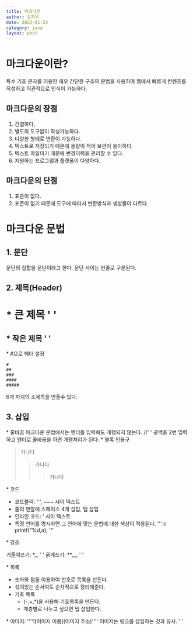 ```yaml
---
title: 마크다운
author: 강지우
date: 2022-01-23
category: java
layout: post
---
```


# 마크다운이란?

특수 기호 문자를 이용한 매우 간단한 구조의 문법을 사용하여 웹에서 빠르게 컨텐츠를 작성하고 직관적으로 인식이 가능하다.

## 마크다운의 장점
1. 간결하다.
2. 별도의 도구없이 작성가능하다.
3. 다양한 형태로 변환이 가능하다.
4. 텍스트로 저장되기 때문에 용량이 적어 보관이 용이하다.
5. 텍스트 파일이기 때문에 변경이력을 관리할 수 있다.
6. 지원하는 프로그램과 플랫폼이 다양하다.

## 마크다운의 단점
1. 표준이 없다.
2. 표준이 없기 때문에 도구에 따라서 변환방식과 생성물이 다르다.

# 마크다운 문법

## 1. 문단 
  문단의 집합을 문단이라고 한다.
  문단 사이는 빈줄로 구분된다.

## 2. 제목(Header)

\* 큰 제목 '  '
  ======

\* 작은 제목 '  '
  -----------

\* #으로 헤더 설정

    #
    ##
    ###
    ####
    #####    
  6개 까지의 소제목을 만들수 있다.

## 3. 삽입
\* 줄바꿈
 마크다운 문법에서는 엔터를 입력해도 개행되지 않는다. //'  '
 공백을 2번 입력하고 엔터로 줄바꿈을 하면 개행처리가 된다. 
\* 블록 인용구

 > 가나다
 >> 가나다
 >>> 가나다
        
\* 코드
    
 - 코드블럭: ''', \~\~~ 사이 텍스트
 - 줄의 맨앞에 스페이스 4개 삽입, 탭 삽입
 - 인라인 코드: \' 사이 텍스트
 - 특정 언어를 명시하면 그 언어에 맞는 문법에 대한 색상이 적용된다.
    ''' c
    printf("%d,a);
    '''
    
\* 강조

기울여쓰기: \*,\_ '  '
굵게쓰기: \*\*,\_\_ '  '

\* 목록

- 숫자와 점을 이용하여 번호로 목록을 만든다. 
- 섞여있는 순서여도 순차적으로 정리해준다.
- 기호 목록
    + (-,+,\*)을 사용해 기호목록을 만든다.
    + 계층별로 나누고 싶으면 탭 삽입한다.
    
\* 이미지: ''''![이미지 이름](이미지 주소)''''
  이미지는 링크를 삽입하는 것과 유사. '  '


    


             
    
         


    
            